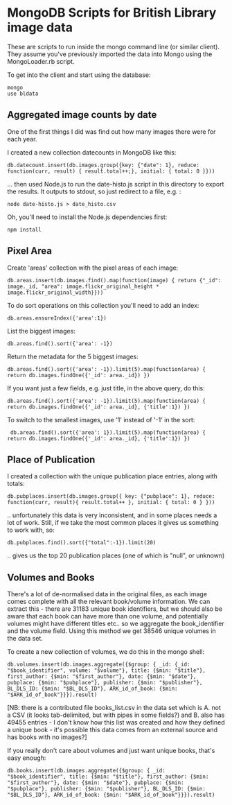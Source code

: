 MongoDB Scripts for British Library image data
==============================================

These are scripts to run inside the mongo command line (or similar client). They
assume you've previously imported the data into Mongo using the MongoLoader.rb script.

To get into the client and start using the database:

    mongo
    use bldata
 

Aggregated image counts by date
-------------------------------

One of the first things I did was find out how many images there were for each year.

I created a new collection datecounts in MongoDB like this:

    db.datecount.insert(db.images.group({key: {"date": 1}, reduce: function(curr, result) { result.total++;}, initial: { total: 0 }}))
    
... then used Node.js to run the date-histo.js script in this directory to export the
results. It outputs to stdout, so just redirect to a file, e.g. :

    node date-histo.js > date_histo.csv
    
Oh, you'll need to install the Node.js dependencies first:

    npm install
  

Pixel Area
----------

Create 'areas' collection with the pixel areas of each image:

    db.areas.insert(db.images.find().map(function(image) { return {"_id": image._id, "area": image.flickr_original_height * image.flickr_original_width}}))

To do sort operations on this collection you'll need to add an index:

    db.areas.ensureIndex({'area':1})
    
List the biggest images:

    db.areas.find().sort({'area': -1})
    
Return the metadata for the 5 biggest images:

    db.areas.find().sort({'area': -1}).limit(5).map(function(area) { return db.images.findOne({'_id': area._id}) })

If you want just a few fields, e.g. just title, in the above query, do this:

    db.areas.find().sort({'area': -1}).limit(5).map(function(area) { return db.images.findOne({'_id': area._id}, {'title':1}) })
    
 To switch to the smallest images, use '1' instead of '-1' in the sort:
 
     db.areas.find().sort({'area': 1}).limit(5).map(function(area) { return db.images.findOne({'_id': area._id}, {'title':1}) })
 
Place of Publication
--------------------
 
 I created a collection with the unique publication place entries, along with totals:
 
    db.pubplaces.insert(db.images.group({ key: {"pubplace": 1}, reduce: function(curr, result){ result.total++ }, initial: { total: 0 } }))
    
 .. unfortunately this data is very inconsistent, and in some places needs a lot of work.
 Still, if we take the most common places it gives us something to work with, so:
 
    db.pubplaces.find().sort({"total":-1}).limit(20)
    
.. gives us the top 20 publication places (one of which is "null", or unknown)

Volumes and Books
-----------------

There's a lot of de-normalised data in the original files, as each image comes
complete with all the relevant book/volume information. We can extract this - there
are 31183 unique book identifiers, but we should also be aware that each book can have
more than one volume, and potentially volumes might have different titles etc.. so we
aggregate the book_identifier and the volume field. Using this method we get 38546 
unique volumes in the data set. 

To create a new collection of volumes, we do this in the mongo shell:

    db.volumes.insert(db.images.aggregate({$group: { _id: {_id: "$book_identifier", volume: "$volume"}, title: {$min: "$title"}, first_author: {$min: "$first_author"}, date: {$min: "$date"}, pubplace: {$min: "$pubplace"}, publisher: {$min: "$publisher"}, BL_DLS_ID: {$min: "$BL_DLS_ID"}, ARK_id_of_book: {$min: "$ARK_id_of_book"}}}).result)

[NB: there is a contributed file books_list.csv in the data set which is A. not a CSV 
(it looks tab-delimited, but with pipes in some fields?) and B. also has 49455 entries -
I don't know how this list was created and how they defined a unique book - it's possible
this data comes from an external source and has books with no images?]

If you really don't care about volumes and just want unique books, that's easy enough:

    db.books.insert(db.images.aggregate({$group: { _id: "$book_identifier", title: {$min: "$title"}, first_author: {$min: "$first_author"}, date: {$min: "$date"}, pubplace: {$min: "$pubplace"}, publisher: {$min: "$publisher"}, BL_DLS_ID: {$min: "$BL_DLS_ID"}, ARK_id_of_book: {$min: "$ARK_id_of_book"}}}).result)


